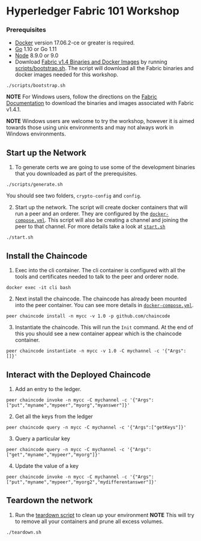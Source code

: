 # Hyperledger Fabric 101 Workshop


### Prerequisites

- [Docker](https://www.docker.com/get-started) version 17.06.2-ce or greater is required.
- [Go](https://golang.org/dl/) 1.10 or Go 1.11
- [Node](https://nodejs.org/en/download/releases/) 8.9.0 or 9.0
- Download [Fabric v1.4 Binaries and Docker Images](https://hyperledger-fabric.readthedocs.io/en/release-1.4/install.html)
by running [scripts/bootstrap.sh](scripts/bootstrap.sh). The script will download
all the Fabric binaries and docker images needed for this workshop.
```
./scripts/bootstrap.sh
```
**NOTE** For Windows users, follow the directions on the [Fabric Documentation](https://hyperledger-fabric.readthedocs.io/en/release-1.4/install.html)
to download the binaries and images associated with Fabric v1.4.1.

**NOTE** Windows users are welcome to try the workshop, however it is aimed
towards those using unix environments and may not always work in Windows environments.

## Start up the Network
1. To generate certs we are going to use some of the development binaries that
you downloaded as part of the prerequisites.
```
./scripts/generate.sh
```
You should see two folders, `crypto-config` and `config`.

2. Start up the network. The script will create docker containers that will run a
peer and an orderer. They are configured by the [`docker-compose.yml`](./docker-compose.yml). This script will also be creating a channel and joining the peer
to that channel. For more details take a look at [`start.sh`](./start.sh)
```
./start.sh
```

## Install the Chaincode

1. Exec into the cli container. The cli container is configured with all the tools
and certificates needed to talk to the peer and orderer node.
```
docker exec -it cli bash
```

2. Next install the chaincode. The chaincode has already been mounted into the
peer container. You can see more details in [`docker-compose.yml`](./docker-compose.yml).
```
peer chaincode install -n mycc -v 1.0 -p github.com/chaincode
```

3. Instantiate the chaincode. This will run the `Init` command. At the end of this
you should see a new container appear which is the chaincode container.
```
peer chaincode instantiate -n mycc -v 1.0 -C mychannel -c '{"Args":[]}'
```

## Interact with the Deployed Chaincode

1. Add an entry to the ledger.
```
peer chaincode invoke -n mycc -C mychannel -c '{"Args":["put","myname","mypeer","myorg","myanswer"]}'
```

2. Get all the keys from the ledger
```
peer chaincode query -n mycc -C mychannel -c '{"Args":["getKeys"]}'
```

3. Query a particular key
```
peer chaincode query -n mycc -C mychannel -c '{"Args":["get","myname","mypeer","myorg"]}'
```

4. Update the value of a key
```
peer chaincode invoke -n mycc -C mychannel -c '{"Args":["put","myname","mypeer","myorg2","mydifferentanswer"]}'
```

## Teardown the network

1. Run the [teardown script](./teardown.sh) to clean up your environment **NOTE** This will try to
remove all your containers and prune all excess volumes.
```
./teardown.sh
```
